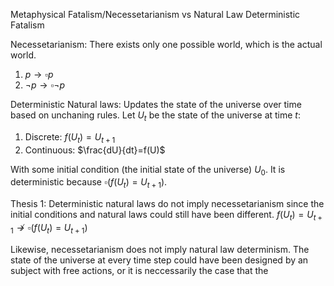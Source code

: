 


Metaphysical Fatalism/Necessetarianism vs Natural Law Deterministic Fatalism

Necessetarianism: There exists only one possible world, which is the actual world.
1. $p \rightarrow \square p$
2. $\neg p \rightarrow \square \neg p$

Deterministic Natural laws: Updates the state of the universe over time based on unchaning rules. Let $U_t$ be the state of the universe at time $t$:
1. Discrete: $f(U_t) = U_{t+1}$
2. Continuous: $\frac{dU}{dt}=f(U)$

 With some initial condition (the initial state of the universe) $U_0$. It is deterministic because $\square (f(U_t) = U_{t+1})$.

Thesis 1: Deterministic natural laws do not imply necessetarianism since the initial conditions and natural laws could still have been different. 
$f(U_t) = U_{t+1} \nrightarrow \square (f(U_t) = U_{t+1})$

Likewise, necessetarianism does not imply natural law determinism. The state of the universe at every time step could have been designed by an subject with free actions, or it is neccessarily the case that the 